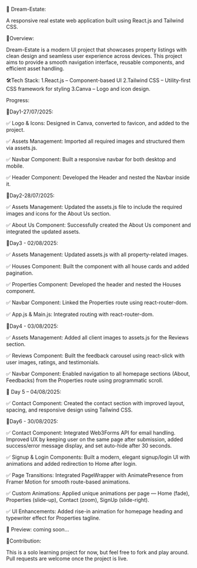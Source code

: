 🏡 Dream-Estate:

A responsive real estate web application built using React.js and Tailwind CSS.

🔵Overview:

Dream-Estate is a modern UI project that showcases property listings with clean design and seamless user experience across devices. This project aims to provide a smooth navigation interface, reusable components, and efficient asset handling.

🛠Tech Stack:
1.React.js – Component-based UI
2.Tailwind CSS – Utility-first CSS framework for styling
3.Canva – Logo and icon design.

Progress:

📌Day1-27/07/2025: 

✅ Logo & Icons: Designed in Canva, converted to favicon, and added to the project.

✅ Assets Management: Imported all required images and structured them via assets.js.

✅ Navbar Component: Built a responsive navbar for both desktop and mobile.

✅ Header Component: Developed the Header and nested the Navbar inside it.

📌Day2-28/07/2025: 

✅ Assets Management: Updated the assets.js file to include the required images and icons for the About Us section.

✅ About Us Component: Successfully created the About Us component and integrated the updated assets.

📌Day3 - 02/08/2025:

✅ Assets Management: Updated assets.js with all property-related images.

✅ Houses Component: Built the component with all house cards and added pagination.

✅ Properties Component: Developed the header and nested the Houses component.

✅ Navbar Component: Linked the Properties route using react-router-dom.

✅ App.js & Main.js: Integrated routing with react-router-dom.

📌Day4 - 03/08/2025:

✅ Assets Management: Added all client images to assets.js for the Reviews section.

✅ Reviews Component: Built the feedback carousel using react-slick with user images, ratings, and testimonials.

✅ Navbar Component: Enabled navigation to all homepage sections (About, Feedbacks) from the Properties route using programmatic scroll.

📌 Day 5 – 04/08/2025:

✅ Contact Component: Created the contact section with improved layout, spacing, and responsive design using Tailwind CSS.

📌Day6 - 30/08/2025:

✅ Contact Component: Integrated Web3Forms API for email handling. Improved UX by keeping user on the same page after submission, added success/error message display, and set auto-hide after 30 seconds.

✅ Signup & Login Components: Built a modern, elegant signup/login UI with animations and added redirection to Home after login.

✅ Page Transitions: Integrated PageWrapper with AnimatePresence from Framer Motion for smooth route-based animations.

✅ Custom Animations: Applied unique animations per page — Home (fade), Properties (slide-up), Contact (zoom), SignUp (slide-right).

✅ UI Enhancements: Added rise-in animation for homepage heading and typewriter effect for Properties tagline.

📸 Preview:
coming soon...

🤝Contribution:

This is a solo learning project for now, but feel free to fork and play around. Pull requests are welcome once the project is live.
